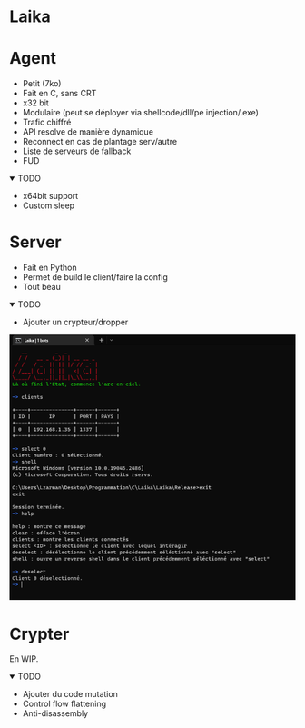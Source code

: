 # Laika

# Agent

* Petit (7ko)
* Fait en C, sans CRT
* x32 bit
* Modulaire (peut se déployer via shellcode/dll/pe injection/.exe)
* Trafic chiffré
* API resolve de manière dynamique
* Reconnect en cas de plantage serv/autre
* Liste de serveurs de fallback
* FUD

<details open>
<summary>TODO</summary>

* x64bit support
* Custom sleep
</details>

# Server

* Fait en Python
* Permet de build le client/faire la config
* Tout beau

<details open>
<summary>TODO</summary>

* Ajouter un crypteur/dropper
</details>


![Alt text](Screenshots/Server.PNG "Screenshot du server")

# Crypter

En WIP.

<details open>
<summary>TODO</summary>

* Ajouter du code mutation
* Control flow flattening
* Anti-disassembly
</details>
